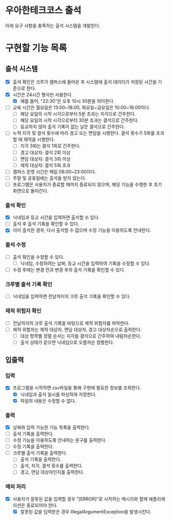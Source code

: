 # 우아한테크코스 출석

아래 요구 사항을 충족하는 출석 시스템을 개발힌다.

# 구현할 기능 목록

## 출석 시스템

- [x] 출석 확인은 크루가 캠퍼스에 들어온 후 시스템에 출석 데이터가 저장된 시간을 기준으로 한다.
- [x] 시간은 24시간 형식만 사용한다. 
    - [x] 예를 들어, "22:30"은 오후 10시 30분을 의미한다.
- [ ] 교육 시간은 월요일은 13:00~18:00, 화요일~금요일은 10:00~18:00이다.
    - [ ] 해당 요일의 시작 시각으로부터 5분 초과는 지각으로 간주한다.
    - [ ] 해당 요일의 시작 시각으로부터 30분 초과는 결석으로 간주한다. 
    - [ ] 등교하지 않아 출석 기록이 없는 날은 결석으로 간주한다.
- [ ] 누적 지각 및 결석 횟수에 따라 경고 또는 면담을 시행한다. 결석 횟수가 5회를 초과할 때 제적을 시행한다.
  - [ ] 지각 3회는 결석 1회로 간주한다.
  - [ ] 경고 대상자: 결석 2회 이상
  - [ ] 면담 대상자: 결석 3회 이상
  - [ ] 제적 대상자: 결석 5회 초과
- [ ] 캠퍼스 운영 시간은 매일 08:00~23:00이다.
- [ ] 주말 및 공휴일에는 출석을 받지 않는다.
- [ ] 프로그램은 사용자가 종료할 때까지 종료되지 않으며, 해당 기능을 수행한 후 초기 화면으로 돌아간다.

### 출석 확인

- [x] 닉네임과 등교 시간을 입력하면 출석할 수 있다.
- [ ] 출석 후 출석 기록을 확인할 수 있다.
- [x] 이미 출석한 경우, 다시 출석할 수 없으며 수정 기능을 이용하도록 안내한다.

### 출석 수정

- [ ] 출석 확인을 수정할 수 있다.
  - [ ] 닉네임, 수정하려는 날짜, 등교 시간을 입력하여 기록을 수정할 수 있다.
- [ ] 수정 후에는 변경 전과 변경 후의 출석 기록을 확인할 수 있다.

### 크루별 출석 기록 확인

- [ ] 닉네임을 입력하면 전날까지의 크루 출석 기록을 확인할 수 있다.

### 제적 위험자 확인

- [ ] 전날까지의 크루 출석 기록을 바탕으로 제적 위험자를 파악한다.
- [ ] 제적 위험자는 제적 대상자, 면담 대상자, 경고 대상자순으로 출력한다.
  - [ ] 대상 항목별 정렬 순서는 지각을 결석으로 간주하여 내림차순한다. 
  - [ ] 출석 상태가 같으면 닉네임으로 오름차순 정렬한다.

## 입출력

### 입력

- [x] 프로그램을 시작하면 csv파일을 통해 구현에 필요한 정보를 조회한다.
  - [x] 닉네임과 출석 일시를 파싱하여 저장한다.
  - [x] 파일의 내용은 수정할 수 없다.

### 출력

- [x] 날짜와 입력 가능한 기능 목록을 출력한다.
- [ ] 출석 기록을 출력한다.
- [ ] 수정 기능을 이용하도록 안내하는 문구를 출력한다.
- [ ] 수정 기록을 출력한다.
- [ ] 크루별 출석 기록을 출력한다.
  - [ ] 출석 기록을 출력한다.
  - [ ] 출석, 지각, 결석 횟수를 출력한다.
  - [ ] 경고, 면담 대상자인지를 출력한다.

### 예외 처리

- [x] 사용자가 잘못된 값을 입력할 경우 "[ERROR]"로 시작하는 메시지와 함께 애플리케이션은 종료되어야 한다.
  - [x] 잘못된 값을 입력받은 경우 IllegalArgumentException을 발생시킨다.
